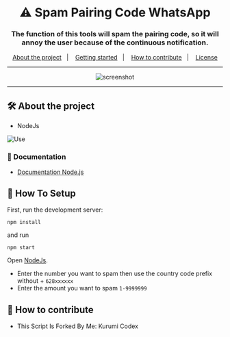 <h1 align="center">⚠️ Spam Pairing Code WhatsApp</h1>
<h3 align="center">The function of this tools will spam the pairing code, so it will annoy the user because of the continuous notification.</h3>

<p align="center">
  <a href="#-about-the-project">About the project</a>&nbsp;&nbsp;&nbsp;|&nbsp;&nbsp;&nbsp;
  <a href="#-getting-started">Getting started</a>&nbsp;&nbsp;&nbsp;|&nbsp;&nbsp;&nbsp;
  <a href="#-how-to-contribute">How to contribute</a>&nbsp;&nbsp;&nbsp;|&nbsp;&nbsp;&nbsp;
  <a href="#-license">License</a>
</p>

---

<p align="center">
  <img alt="screenshot" src="https://i.ibb.co.com/thZd8KD/Screenshot-2024-09-23-133202.png">
</p>

---

## 🛠️ About the project

- NodeJs

![Use](https://skillicons.dev/icons?i=nodejs)

### 📃 Documentation

- [Documentation Node.js](https://nodejs.org/docs/latest/api/)

## 🚀 How To Setup

First, run the development server:

```
npm install
```
and run 
```
npm start
```

Open [NodeJs](https://nodejs.org/en/download/prebuilt-installer/current).
- Enter the number you want to spam then use the country code prefix without + `628xxxxxx`
- Enter the amount you want to spam `1-9999999`

## 🤔 How to contribute

- This Script Is Forked By Me: Kurumi Codex
